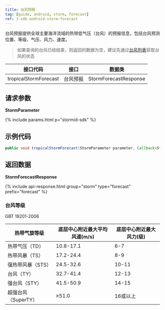 ```yaml
---
title: 台风预报
tag: [guide, android, storm, forecast]
ref: 3-sdk-android-storm-forecast
---
```


台风预报提供全球主要海洋流域的热带低气压（台风）的预报信息，包括台风预测位置、等级、气压、风力、速度。

> 如果查询的台风已经结束，则返回的数据为空，建议先通过[台风列表](/docs/android-sdk/tropical-cyclone/android-storm-list/)获取台风的状态

| 接口代码| 接口          | 数据类  |
| -------- | ---------------- | ------- |
| tropicalStormForecast| 台风预报  | StormForecastResponse |

## 请求参数

**StormParameter**

{% include params.html p="stormid-sdk" %}

## 示例代码

```java
public void tropicalStormForecast(StormParameter parameter, Callback<StormForecastResponse> callback)
```

## 返回数据

**StormForecastResponse**

{% include api-response.html group="storm" type="forecast" prefix="forecast"  %}

<!-- | 属性            | 说明     | 示例值                    |
| --------------- | -------- | ---------------------- |
| getCode         | 参考[状态码](/docs/resource/status-code/)  | 200       |
| getUpdateTime | 接口更新时间 | 2017-10-25T04:34+08:00      |
| getFxLink     | 所查询城市的天气预报网页  | https://www.qweather.com |
| getForecast   | 台风预报数据 | List&lt;StormForecast&gt; |
| getRefer      | Refer 数据来源以及数据授权 | Refer  |


**Refer**

| 属性        | 说明        | 类型                | 示例值        |
| ---------- | ----------- | ------------------ | ------------ |
| getSources | 原始数据来源  | List&lt;String&gt; | QWeather     |
| getLicense | 使用许可      | List&lt;String&gt; | QWeather Developers License |


**StormForecast**

| 属性         | 说明                                                                    | 示例值               |
| ------------ | ----------------------------------------------------- | -------------------- |
| getFxTime      | 台风预报时间                                 | 2020-10-29T20:00+08:00 |
| getLat        | 台风所处纬度        | 22.5         |
| getLon       | 台风所处经度                           |    148.5    |
| getType       | 台风类型                        |    TS    |
| getPressure  | 台风中心气压                         |  1000 |
| getWindSpeed       | 台风附近最大风速                       |  18    |
| getMoveSpeed       | 台风移动速度                   |   27   |
| getMoveDir       | 台风移动方位                      |    西北    |
| getMove360       | 台风移动方位360度方向  ，可能为空          |    332    | -->

### 台风等级

GBT 19201-2006

| 热带气旋等级        | 底层中心附近最大平均风速(m/s) | 底层中心附近最大风力(级) |
| ------------------- | ----------------------------- | ------------------------ |
| 热带气压（TD）      | 10.8-17.1                     | 6-7                      |
| 热带风暴（TS）      | 17.2-24.4                     | 8-9                      |
| 强热带风暴（STS）   | 24.5-32.6                     | 10-11                    |
| 台风（TY）          | 32.7-41.4                     | 12-13                    |
| 强台风（STY）       | 41.5-50.9                     | 14-15                    |
| 超强台风（SuperTY） | ≥51.0                         | 16或以上                 |

